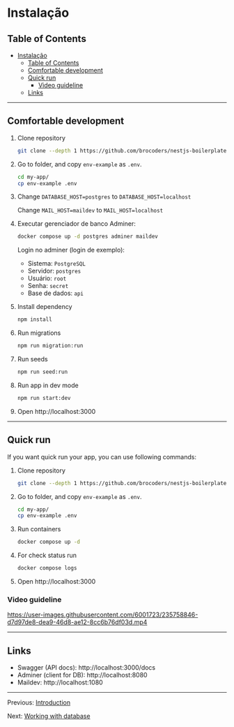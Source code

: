 # Instalação

## Table of Contents

* [Instalação](#instalação)
  * [Table of Contents](#table-of-contents)
  * [Comfortable development](#comfortable-development)
  * [Quick run](#quick-run)
    * [Video guideline](#video-guideline)
  * [Links](#links)

---

## Comfortable development

1. Clone repository

    ```bash
    git clone --depth 1 https://github.com/brocoders/nestjs-boilerplate.git my-app
    ```

2. Go to folder, and copy `env-example` as `.env`.

    ```bash
    cd my-app/
    cp env-example .env
    ```

3. Change `DATABASE_HOST=postgres` to `DATABASE_HOST=localhost`

   Change `MAIL_HOST=maildev` to `MAIL_HOST=localhost`

4. Executar gerenciador de banco Adminer:

    ```bash
    docker compose up -d postgres adminer maildev
    ```

    Login no adminer (login de exemplo):
    - Sistema: `PostgreSQL`
    - Servidor: `postgres`
    - Usuário: `root`
    - Senha: `secret`
    - Base de dados: `api`

5. Install dependency

    ```bash
    npm install
    ```

6. Run migrations

    ```bash
    npm run migration:run
    ```

7. Run seeds

    ```bash
    npm run seed:run
    ```

8. Run app in dev mode

    ```bash
    npm run start:dev
    ```

9. Open http://localhost:3000

---

## Quick run

If you want quick run your app, you can use following commands:

1. Clone repository

    ```bash
    git clone --depth 1 https://github.com/brocoders/nestjs-boilerplate.git my-app
    ```

1. Go to folder, and copy `env-example` as `.env`.

    ```bash
    cd my-app/
    cp env-example .env
    ```

1. Run containers

    ```bash
    docker compose up -d
    ```

1. For check status run

    ```bash
    docker compose logs
    ```

1. Open http://localhost:3000

### Video guideline

https://user-images.githubusercontent.com/6001723/235758846-d7d97de8-dea9-46d8-ae12-8cc6b76df03d.mp4

---

## Links

- Swagger (API docs): http://localhost:3000/docs
- Adminer (client for DB): http://localhost:8080
- Maildev: http://localhost:1080

---

Previous: [Introduction](introduction.md)

Next: [Working with database](database.md)
